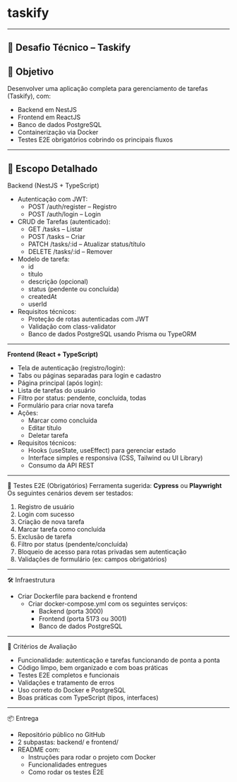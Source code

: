# taskify
---
🧪 Desafio Técnico – Taskify 
---
**🎯 Objetivo**
---

Desenvolver uma aplicação completa para gerenciamento de tarefas (Taskify), com:
- Backend em NestJS
- Frontend em ReactJS
- Banco de dados PostgreSQL
- Containerização via Docker
- Testes E2E obrigatórios cobrindo os principais fluxos
---
🧩 Escopo Detalhado
---
Backend (NestJS + TypeScript)
- Autenticação com JWT:
  - POST /auth/register – Registro
  - POST /auth/login – Login
- CRUD de Tarefas (autenticado):
  - GET /tasks – Listar
  - POST /tasks – Criar
  - PATCH /tasks/:id – Atualizar status/título
  - DELETE /tasks/:id – Remover
- Modelo de tarefa:
  - id
  - título
  - descrição (opcional)
  - status (pendente ou concluída)
  - createdAt
  - userId
- Requisitos técnicos:
  - Proteção de rotas autenticadas com JWT
  - Validação com class-validator
  - Banco de dados PostgreSQL usando Prisma ou TypeORM
---
**Frontend (React + TypeScript)**
  - Tela de autenticação (registro/login):
  - Tabs ou páginas separadas para login e cadastro
  - Página principal (após login):
  - Lista de tarefas do usuário
  - Filtro por status: pendente, concluída, todas
  - Formulário para criar nova tarefa
  - Ações:
    - Marcar como concluída
    - Editar título
    - Deletar tarefa
  - Requisitos técnicos:
    - Hooks (useState, useEffect) para gerenciar estado
    - Interface simples e responsiva (CSS, Tailwind ou UI Library)
    - Consumo da API REST
---
🧪 Testes E2E (Obrigatórios)
Ferramenta sugerida: **Cypress** ou **Playwright**
Os seguintes cenários devem ser testados:
1. Registro de usuário
1. Login com sucesso
1. Criação de nova tarefa
1. Marcar tarefa como concluída
1. Exclusão de tarefa
1. Filtro por status (pendente/concluída)
1. Bloqueio de acesso para rotas privadas sem autenticação
1. Validações de formulário (ex: campos obrigatórios)
---
🛠️ Infraestrutura
- Criar Dockerfile para backend e frontend
  - Criar docker-compose.yml com os seguintes serviços:
    - Backend (porta 3000)
    - Frontend (porta 5173 ou 3001)
    - Banco de dados PostgreSQL
---
📌 Critérios de Avaliação
- Funcionalidade: autenticação e tarefas funcionando de ponta a ponta
- Código limpo, bem organizado e com boas práticas
- Testes E2E completos e funcionais
- Validações e tratamento de erros
- Uso correto do Docker e PostgreSQL
- Boas práticas com TypeScript (tipos, interfaces)
---
📦 Entrega
- Repositório público no GitHub
- 2 subpastas: backend/ e frontend/
- README com:
  - Instruções para rodar o projeto com Docker
  - Funcionalidades entregues
  - Como rodar os testes E2E
